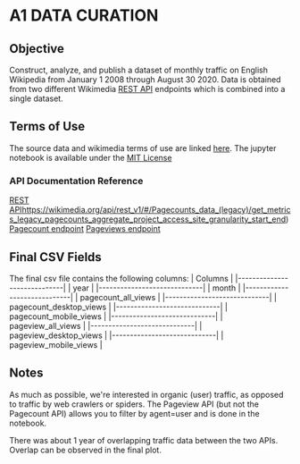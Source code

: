 # A1 DATA CURATION

## Objective
Construct, analyze, and publish a dataset of monthly traffic on English Wikipedia from January 1 2008 through August 30 2020. 
Data is obtained from two different Wikimedia [REST API](https://www.mediawiki.org/wiki/Wikimedia_REST_API) endpoints which is combined into a single dataset.

## Terms of Use
The source data and wikimedia terms of use are linked [here](https://www.mediawiki.org/wiki/Wikimedia_REST_API#Terms_and_conditions).
The jupyter notebook is available under the [MIT License](LICENSE)

### API Documentation Reference
[REST API]()https://wikimedia.org/api/rest_v1/#/Pagecounts_data_(legacy)/get_metrics_legacy_pagecounts_aggregate_project_access_site_granularity_start_end)
[Pagecount endpoint](https://wikitech.wikimedia.org/wiki/Analytics/AQS/Legacy_Pagecounts)
[Pageviews endpoint](https://wikimedia.org/api/rest_v1/#/Pageviews_data/get_metrics_pageviews_aggregate_project_access_agent_granularity_start_end)

## Final CSV Fields

The final csv file contains the following columns:
| Columns                     |
|-----------------------------|
| year                        | 
|-----------------------------|
| month                       | 
|-----------------------------|
| pagecount_all_views         | 
|-----------------------------|
| pagecount_desktop_views     | 
|-----------------------------|
| pagecount_mobile_views      | 
|-----------------------------|
| pageview_all_views          | 
|-----------------------------|
| pageview_desktop_views      | 
|-----------------------------|
| pageview_mobile_views       | 


## Notes
As much as possible, we're interested in organic (user) traffic, as opposed to traffic by web crawlers or spiders. The Pageview API (but not the Pagecount API) allows you to filter by agent=user and is done in the notebook.

There was about 1 year of overlapping traffic data between the two APIs. Overlap can be observed in the final plot.
